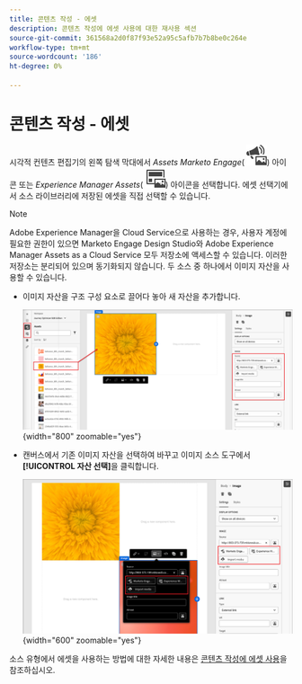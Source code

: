 ```yaml
---
title: 콘텐츠 작성 - 에셋
description: 콘텐츠 작성에 에셋 사용에 대한 재사용 섹션
source-git-commit: 361568a2d0f87f93e52a95c5afb7b7b8be0c264e
workflow-type: tm+mt
source-wordcount: '186'
ht-degree: 0%

---
```


# 콘텐츠 작성 - 에셋

시각적 컨텐츠 편집기의 왼쪽 탐색 막대에서 _Assets Marketo Engage_( ![Assets Marketo Engage 아이콘](../../help/assets/do-not-localize/icon-assets-me.svg)) 아이콘 또는 _Experience Manager Assets_( ![Assets Marketo Engage 아이콘](../../help/assets/do-not-localize/icon-assets-aem.svg)) 아이콘을 선택합니다. 에셋 선택기에서 소스 라이브러리에 저장된 에셋을 직접 선택할 수 있습니다.

>[!NOTE]
>
>Adobe Experience Manager을 Cloud Service으로 사용하는 경우, 사용자 계정에 필요한 권한이 있으면 Marketo Engage Design Studio와 Adobe Experience Manager Assets as a Cloud Service 모두 저장소에 액세스할 수 있습니다. 이러한 저장소는 분리되어 있으며 동기화되지 않습니다. 두 소스 중 하나에서 이미지 자산을 사용할 수 있습니다.

* 이미지 자산을 구조 구성 요소로 끌어다 놓아 새 자산을 추가합니다.

  ![Marketo Engage 에셋을 캔버스로 드래그하고 설정을 조정하십시오](../assets/content-design-shared/content-design-add-asset.png){width="800" zoomable="yes"}

* 캔버스에서 기존 이미지 자산을 선택하여 바꾸고 이미지 소스 도구에서 **[!UICONTROL 자산 선택]**&#x200B;을 클릭합니다.

  ![원본 라이브러리에서 자산 선택](../assets/content-design-shared/visual-designer-select-an-asset.png){width="600" zoomable="yes"}

소스 유형에서 에셋을 사용하는 방법에 대한 자세한 내용은 [콘텐츠 작성에 에셋 사용](../user/content/assets-overview.md#use-assets-for-content-authoring)을 참조하십시오.